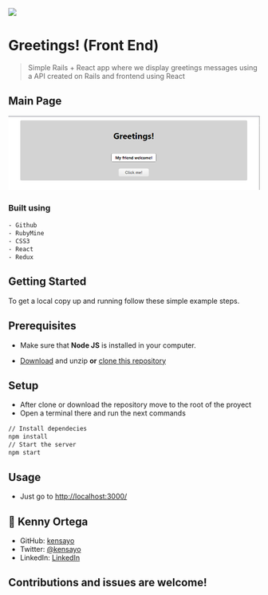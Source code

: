 ![](https://img.shields.io/badge/Microverse-blueviolet)

# Greetings! (Front End)

>  Simple Rails + React app where we display greetings messages using a API created on Rails and frontend using React

## Main Page

![Screenshot](./screenshot.png)

### Built using
    - Github
    - RubyMine
    - CSS3
    - React
    - Redux

## Getting Started

To get a local copy up and running follow these simple example steps.

## Prerequisites

* Make sure that **Node JS** is installed in your computer.

* [Download](https://github.com/kensayo/captsonetheaterreservation-frontend/archive/refs/heads/development.zip) and unzip **or** [clone this repository](https://docs.github.com/es/github/creating-cloning-and-archiving-repositories/cloning-a-repository)


## Setup

- After clone or download the repository move to the root of the proyect
- Open a terminal there and run the next commands
```
// Install dependecies
npm install
// Start the server
npm start
```

## Usage

- Just go to [http://localhost:3000/](http://localhost:3000/)


## 👤 Kenny Ortega

- GitHub: [kensayo](https://github.com/kensayo)
- Twitter: [@kensayo](https://twitter.com/kensayo)
- LinkedIn: [LinkedIn](https://www.linkedin.com/in/kennyortega/)


## Contributions and issues are welcome!

